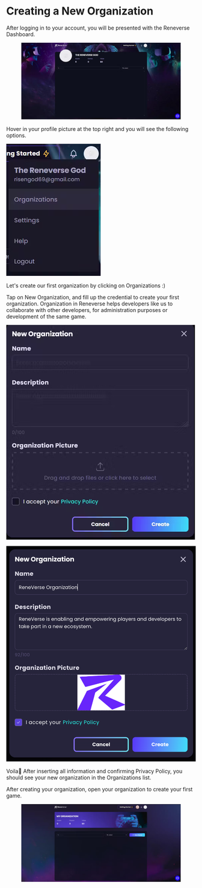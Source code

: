 # Creating a New Organization

After logging in to your account, you will be presented with the Reneverse Dashboard.

<figure><img src="../.gitbook/assets/image (33).png" alt=""><figcaption></figcaption></figure>

Hover in your profile picture at the top right and you will see the following options.

![](<../.gitbook/assets/image (26).png>)

Let's create our first organization by clicking on Organizations :)



Tap on New Organization, and fill up the credential to create your first organization. Organization in Reneverse helps developers like us to collaborate with other developers, for administration purposes or development of the same game.

![](<../.gitbook/assets/image (7).png>)

![](<../.gitbook/assets/image (25).png>)

Voila🎉 After inserting all information and confirming Privacy Policy, you should see your new organization in the Organizations list.

After creating your organization, open your organization to create your first game.

<figure><img src="../.gitbook/assets/image (8).png" alt=""><figcaption></figcaption></figure>

